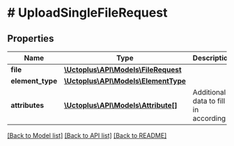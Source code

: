 # # UploadSingleFileRequest

## Properties

Name | Type | Description | Notes
------------ | ------------- | ------------- | -------------
**file** | [**\Uctoplus\API\Models\FileRequest**](FileRequest.md) |  |
**element_type** | [**\Uctoplus\API\Models\ElementType**](ElementType.md) |  | [optional]
**attributes** | [**\Uctoplus\API\Models\Attribute[]**](Attribute.md) | Additional data to fill in according | [optional]

[[Back to Model list]](../../README.md#models) [[Back to API list]](../../README.md#endpoints) [[Back to README]](../../README.md)
